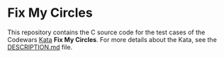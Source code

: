 # Fix My Circles

This repository contains the C source code for the test cases of the Codewars [Kata](https://www.codewars.com/kata/68332539defbf760434582d1) **Fix My Circles**. For more details about the Kata, see the [DESCRIPTION.md](DESCRIPTION.md) file.
